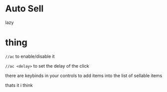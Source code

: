 # Auto Sell
lazy

# thing
`//ac` to enable/disable it

`//ac <delay>` to set the delay of the click

there are keybinds in your controls to add items into the list of sellable items

thats it i think